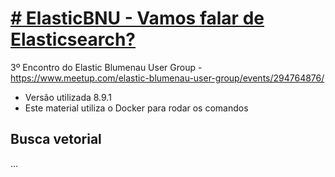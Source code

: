 # [# ElasticBNU - Vamos falar de Elasticsearch?](/kibana/elastic-bnu/2023-08-30/README.md)
3º Encontro do Elastic Blumenau User Group - https://www.meetup.com/elastic-blumenau-user-group/events/294764876/
- Versão utilizada 8.9.1
- Este material utiliza o Docker para rodar os comandos

## Busca vetorial

...